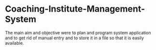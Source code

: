# Coaching-Institute-Management-System
The main aim and objective were to plan and program system application and to get rid of manual entry and to store it in a file so that it is easily available.
